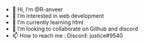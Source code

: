 - 👋 Hi, I’m @R-anveer
- 👀 I’m interested in web development
- 🌱 I’m currently learning html
- 💞️ I’m looking to collaborate on Github and discord
- 📫 How to reach me : Discord: justice#9540

<!---
R-anveer/R-anveer is a ✨ special ✨ repository because its `README.md` (this file) appears on your GitHub profile.
You can click the Preview link to take a look at your changes.
--->
